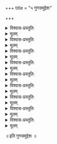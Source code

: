 +++
title = "५ गुणसमुद्देशः"

+++
    

<details><summary>विश्वास-प्रस्तुतिः</summary>

संसर्गि भेदकं यद् यत् सव्यापारं प्रतीयते ।  
गुणत्वं परतन्त्रत्वात् तस्य शास्त्र उदाहृतम् ॥ ३।५।१ ॥
</details>

<details><summary>मूलम्</summary>

संसर्गि भेदकं यद् यत् सव्यापारं प्रतीयते ।  
गुणत्वं परतन्त्रत्वात् तस्य शास्त्र उदाहृतम् ॥ ३।५।१ ॥
</details>

<details><summary>विश्वास-प्रस्तुतिः</summary>

द्रव्यस्याव्यपदेशस्य य उपादीयते गुणः ।  
भेदको व्यपदेशाय तत्प्रकर्षो ऽभिधीयते ॥ ३।५।२ ॥
</details>

<details><summary>मूलम्</summary>

द्रव्यस्याव्यपदेशस्य य उपादीयते गुणः ।  
भेदको व्यपदेशाय तत्प्रकर्षो ऽभिधीयते ॥ ३।५।२ ॥
</details>

<details><summary>विश्वास-प्रस्तुतिः</summary>

सर्वस्यैव प्रधानस्य न विना भेदहेतुना ।  
प्रकर्षो विद्यते नापि शब्दस्योपैति वाच्यताम् ॥ ३।५।३ ॥
</details>

<details><summary>मूलम्</summary>

सर्वस्यैव प्रधानस्य न विना भेदहेतुना ।  
प्रकर्षो विद्यते नापि शब्दस्योपैति वाच्यताम् ॥ ३।५।३ ॥
</details>

<details><summary>विश्वास-प्रस्तुतिः</summary>

विद्यमानाः प्रधानेषु न सर्वे भेदहेतवः ।  
विशेषशब्दैर् उच्यन्ते व्यावृत्तार्थाभिधायिभिः ॥ ३।५।४ ॥
</details>

<details><summary>मूलम्</summary>

विद्यमानाः प्रधानेषु न सर्वे भेदहेतवः ।  
विशेषशब्दैर् उच्यन्ते व्यावृत्तार्थाभिधायिभिः ॥ ३।५।४ ॥
</details>

<details><summary>विश्वास-प्रस्तुतिः</summary>

वस्तूपलक्षणे तत्र विशेषो व्यापृतो यदि ।  
प्रकर्षो नियमाभावात् स्याद् अविज्ञातहेतुकः ॥ ३।५।५ ॥
</details>

<details><summary>मूलम्</summary>

वस्तूपलक्षणे तत्र विशेषो व्यापृतो यदि ।  
प्रकर्षो नियमाभावात् स्याद् अविज्ञातहेतुकः ॥ ३।५।५ ॥
</details>

<details><summary>विश्वास-प्रस्तुतिः</summary>

सर्वं च सर्वतो ऽवश्यं नियमेन प्रकृष्यते ।  
संसर्गिणा निमित्तेन निकृष्टेनाधिकेन वा ॥ ३।५।६ ॥
</details>

<details><summary>मूलम्</summary>

सर्वं च सर्वतो ऽवश्यं नियमेन प्रकृष्यते ।  
संसर्गिणा निमित्तेन निकृष्टेनाधिकेन वा ॥ ३।५।६ ॥
</details>

<details><summary>विश्वास-प्रस्तुतिः</summary>

नापेक्षते निमित्तं च प्रकर्षे व्यापृतं यदि ।  
द्रव्यस्य स्याद् उपादानं प्रकर्षं प्रत्य् अनर्थकम् ॥ ३।५।७ ॥
</details>

<details><summary>मूलम्</summary>

नापेक्षते निमित्तं च प्रकर्षे व्यापृतं यदि ।  
द्रव्यस्य स्याद् उपादानं प्रकर्षं प्रत्य् अनर्थकम् ॥ ३।५।७ ॥
</details>

<details><summary>विश्वास-प्रस्तुतिः</summary>

सव्यापारो गुणस् तस्मात् स्वप्रकर्षनिबन्धनः ।  
द्रव्यात्मानं भिनत्त्य् एव स्वप्रकर्षं निवेशयन् ॥ ३।५।८ ॥
</details>

<details><summary>मूलम्</summary>

सव्यापारो गुणस् तस्मात् स्वप्रकर्षनिबन्धनः ।  
द्रव्यात्मानं भिनत्त्य् एव स्वप्रकर्षं निवेशयन् ॥ ३।५।८ ॥
</details>

<details><summary>विश्वास-प्रस्तुतिः</summary>

अरूपं पररूपेण द्रव्यम् आख्यायते यथा ।  
अप्रकर्षं प्रकर्षेण गुणस्याविश्यते तथा ॥ ३।५।९ ॥
</details>

<details><summary>मूलम्</summary>

अरूपं पररूपेण द्रव्यम् आख्यायते यथा ।  
अप्रकर्षं प्रकर्षेण गुणस्याविश्यते तथा ॥ ३।५।९ ॥
</details>
    
॥ इति गुणसमुद्देशः ॥  
    